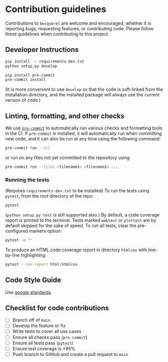 # Contribution guidelines

Contributions to `becquerel` are welcome and encouraged, whether it is
reporting bugs, requesting features, or contributing code.
Please follow these guidelines when contributing to this project.

## Developer Instructions

```bash
pip install -r requirements-dev.txt
python setup.py develop

pip install pre-commit
pre-commit install
```

(It is more convenient to use `develop` so that the code is soft-linked
from the installation directory, and the installed package will always use
the current version of code.)

## Linting, formatting, and other checks

We use [`pre-commit`](https://pre-commit.com/) to automatically run various
checks and formatting tools in the CI.
If `pre-commit` is installed, it will automatically run when committing
new code, and it can also be run at any time using the following command:

```bash
pre-commit run --all
```

or run on any files not yet committed to the repository using

```bash
pre-commit run --files <filename1> <filename2> ...
```

### Running the tests

(Requires `requirements-dev.txt` to be installed)
To run the tests using `pytest`, from the root directory of the repo:

```bash
pytest
```

(`python setup.py test` is still supported also.)
By default, a code coverage report is printed to the terminal.
Tests marked `webtest` or `plottest` are by default skipped for the sake of
speed. To run all tests, clear the pre-configured markers option:

```bash
pytest -m ""
```

To produce an HTML code coverage report in directory `htmlcov`
with line-by-line highlighting:

```bash
pytest --cov-report html:htmlcov
```

## Code Style Guide

Use [google standards](https://google.github.io/styleguide/pyguide.html).

## Checklist for code contributions

- [ ] Branch off of `main`
- [ ] Develop the feature or fix
- [ ] Write tests to cover all use cases
- [ ] Ensure all checks pass (`pre-commit`)
- [ ] Ensure all tests pass (`pytest`)
- [ ] Ensure test coverage is >95%
- [ ] Push branch to GitHub and create a pull request to `main`

